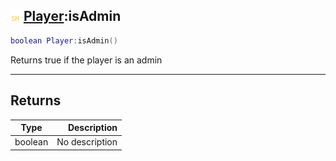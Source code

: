 ## ![shared](../../.gitbook/assets/shared.png) [Player](https://iaswiki.rawr.dev/readme/player):isAdmin

```lua
boolean Player:isAdmin()
```

Returns true if the player is an admin

------
## Returns

| Type   | Description |
| ------ | ----------: |
| boolean | No description |

